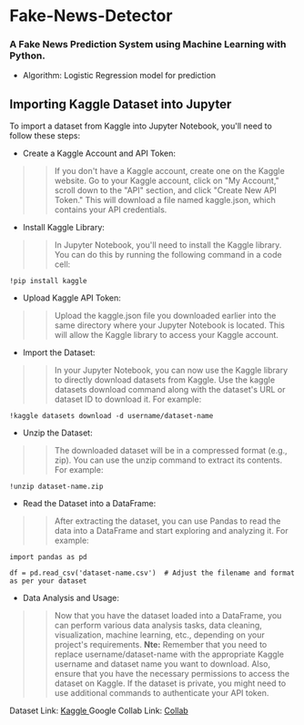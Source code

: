 # Fake-News-Detector
### A Fake News Prediction System using Machine Learning with Python.
- Algorithm: Logistic Regression model for prediction

## Importing Kaggle Dataset into Jupyter

To import a dataset from Kaggle into Jupyter Notebook, you'll need to follow these steps:

- Create a Kaggle Account and API Token:

>> If you don't have a Kaggle account, create one on the Kaggle website.
Go to your Kaggle account, click on "My Account," scroll down to the "API" section, and click "Create New API Token." This will download a file named kaggle.json, which contains your API credentials.

- Install Kaggle Library:

>> In Jupyter Notebook, you'll need to install the Kaggle library. You can do this by running the following command in a code cell:

```
!pip install kaggle
```

- Upload Kaggle API Token:

>> Upload the kaggle.json file you downloaded earlier into the same directory where your Jupyter Notebook is located. This will allow the Kaggle library to access your Kaggle account.

- Import the Dataset:

>> In your Jupyter Notebook, you can now use the Kaggle library to directly download datasets from Kaggle. Use the kaggle datasets download command along with the dataset's URL or dataset ID to download it. For example:

```
!kaggle datasets download -d username/dataset-name
```

- Unzip the Dataset:

>> The downloaded dataset will be in a compressed format (e.g., zip). You can use the unzip command to extract its contents. For example:

```
!unzip dataset-name.zip
```

- Read the Dataset into a DataFrame:

>> After extracting the dataset, you can use Pandas to read the data into a DataFrame and start exploring and analyzing it. For example:
```
import pandas as pd

df = pd.read_csv('dataset-name.csv')  # Adjust the filename and format as per your dataset
```

- Data Analysis and Usage:

>> Now that you have the dataset loaded into a DataFrame, you can perform various data analysis tasks, data cleaning, visualization, machine learning, etc., depending on your project's requirements.
**Nte:** Remember that you need to replace username/dataset-name with the appropriate Kaggle username and dataset name you want to download. Also, ensure that you have the necessary permissions to access the dataset on Kaggle. If the dataset is private, you might need to use additional commands to authenticate your API token.

Dataset Link: <a href="https://www.kaggle.com/competitions/fake-news/data" target="_blank"> Kaggle </a>
Google Collab Link: <a href="1YxD2SRlRn9YfG5Lak7Pr9b8Y7bg6maOZ" target="_blank"> Collab </a>

